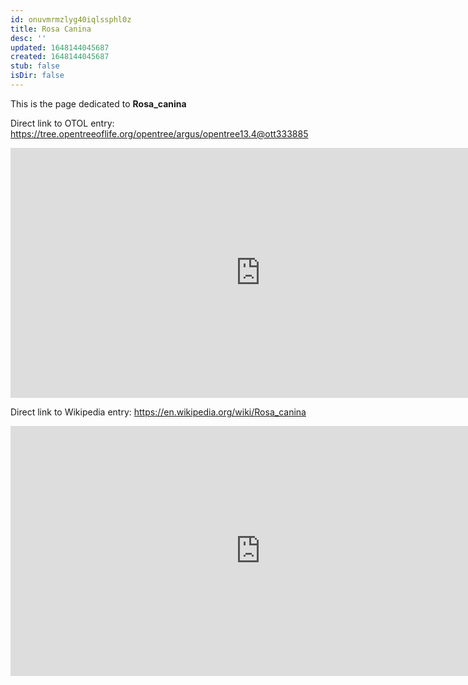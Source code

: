 ```yaml
---
id: onuvmrmzlyg40iqlssphl0z
title: Rosa Canina
desc: ''
updated: 1648144045687
created: 1648144045687
stub: false
isDir: false
---
```

This is the page dedicated to **Rosa_canina**


Direct link to OTOL entry: https://tree.opentreeoflife.org/opentree/argus/opentree13.4@ott333885



<html>
    <body>
    <iframe src="https://tree.opentreeoflife.org/opentree/argus/opentree13.4@ott333885"
    width="800" height="400" frameborder="0" allowfullscreen> </iframe>
    </body>
</html>
    


Direct link to Wikipedia entry: https://en.wikipedia.org/wiki/Rosa_canina



<html>
    <body>
    <iframe src="https://en.wikipedia.org/wiki/Rosa_canina"
    width="800" height="400" frameborder="0" allowfullscreen> </iframe>
    </body>
</html>
    

